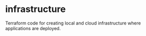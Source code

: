 # infrastructure
Terraform code for creating local and cloud infrastructure where applications are deployed.

